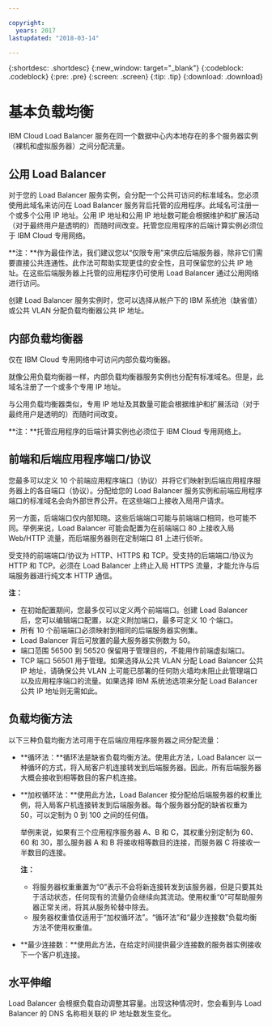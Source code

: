 ```yaml
---

copyright:
  years: 2017
lastupdated: "2018-03-14"

---
```


{:shortdesc: .shortdesc}
{:new_window: target="_blank"}
{:codeblock: .codeblock}
{:pre: .pre}
{:screen: .screen}
{:tip: .tip}
{:download: .download}

# 基本负载均衡
IBM Cloud Load Balancer 服务在同一个数据中心内本地存在的多个服务器实例（裸机和虚拟服务器）之间分配流量。 

## 公用 Load Balancer 
对于您的 Load Balancer 服务实例，会分配一个公共可访问的标准域名。您必须使用此域名来访问在 Load Balancer 服务背后托管的应用程序。此域名可注册一个或多个公用 IP 地址。公用 IP 地址和公用 IP 地址数可能会根据维护和扩展活动（对于最终用户是透明的）而随时间改变。托管您应用程序的后端计算实例必须位于 IBM Cloud 专用网络。 

**注：**作为最佳作法，我们建议您以“仅限专用”来供应后端服务器，除非它们需要直接公共连通性。此作法可帮助实现更佳的安全性，且可保留您的公共 IP 地址。在这些后端服务器上托管的应用程序仍可使用 Load Balancer 通过公用网络进行访问。  

创建 Load Balancer 服务实例时，您可以选择从帐户下的 IBM 系统池（缺省值）或公共 VLAN 分配负载均衡器公共 IP 地址。

## 内部负载均衡器
仅在 IBM Cloud 专用网络中可访问内部负载均衡器。 

就像公用负载均衡器一样，内部负载均衡器服务实例也分配有标准域名。但是，此域名注册了一个或多个专用 IP 地址。 

与公用负载均衡器类似，专用 IP 地址及其数量可能会根据维护和扩展活动（对于最终用户是透明的）而随时间改变。 

**注：**托管应用程序的后端计算实例也必须位于 IBM Cloud 专用网络上。

## 前端和后端应用程序端口/协议
您最多可以定义 10 个前端应用程序端口（协议）并将它们映射到后端应用程序服务器上的各自端口（协议）。分配给您的 Load Balancer 服务实例和前端应用程序端口的标准域名会向外部世界公开。在这些端口上接收入局用户请求。 

另一方面，后端端口仅内部知晓。这些后端端口可能与前端端口相同，也可能不同。举例来说，Load Balancer 可能会配置为在前端端口 80 上接收入局 Web/HTTP 流量，而后端服务器则在定制端口 81 上进行侦听。 

受支持的前端端口/协议为 HTTP、HTTPS 和 TCP。受支持的后端端口/协议为 HTTP 和 TCP。必须在 Load Balancer 上终止入局 HTTPS 流量，才能允许与后端服务器进行纯文本 HTTP 通信。 

**注：**

* 在初始配置期间，您最多仅可以定义两个前端端口。创建 Load Balancer 后，您可以编辑端口配置，以定义附加端口，最多可定义 10 个端口。
* 所有 10 个前端端口必须映射到相同的后端服务器实例集。
* Load Balancer 背后可放置的最大服务器实例数为 50。
* 端口范围 56500 到 56520 保留用于管理目的，不能用作前端虚拟端口。 
* TCP 端口 56501 用于管理。如果选择从公共 VLAN 分配 Load Balancer 公共 IP 地址，请确保公共 VLAN 上可能已部署的任何防火墙均未阻止此管理端口以及应用程序端口的流量。如果选择 IBM 系统池选项来分配 Load Balancer 公共 IP 地址则无需如此。

## 负载均衡方法
以下三种负载均衡方法可用于在后端应用程序服务器之间分配流量：

* **循环法：**循环法是缺省负载均衡方法。使用此方法，Load Balancer 以一种循环的方式，将入局客户机连接转发到后端服务器。因此，所有后端服务器大概会接收到相等数目的客户机连接。

* **加权循环法：**使用此方法，Load Balancer 按分配给后端服务器的权重比例，将入局客户机连接转发到后端服务器。每个服务器分配的缺省权重为 50，可以定制为 0 到 100 之间的任何值。 

	举例来说，如果有三个应用程序服务器 A、B 和 C，其权重分别定制为 60、60 和 30，那么服务器 A 和 B 将接收相等数目的连接，而服务器 C 将接收一半数目的连接。 

	**注：** 

	* 将服务器权重重置为“0”表示不会将新连接转发到该服务器，但是只要其处于活动状态，任何现有的流量仍会继续向其流动。使用权重“0”可帮助服务器正常关闭，将其从服务轮替中除去。 
	* 服务器权重值仅适用于“加权循环法”。“循环法”和“最少连接数”负载均衡方法不使用权重值。 

* **最少连接数：**使用此方法，在给定时间提供最少连接数的服务器实例接收下一个客户机连接。 


## 水平伸缩
Load Balancer 会根据负载自动调整其容量。出现这种情况时，您会看到与 Load Balancer 的 DNS 名称相关联的 IP 地址数发生变化。
